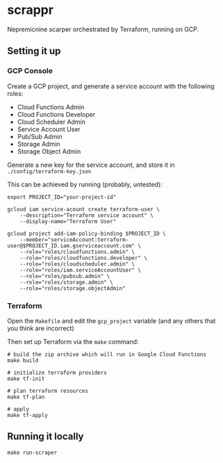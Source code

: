 # scrappr

Nepremicnine scarper orchestrated by Terraform, running on GCP.

## Setting it up

### GCP Console

Create a GCP project, and generate a service account with the following roles:
* Cloud Functions Admin
* Cloud Functions Developer
* Cloud Scheduler Admin
* Service Account User
* Pub/Sub Admin
* Storage Admin
* Storage Object Admin

Generate a new key for the service account, and store it in `./config/terraform-key.json`

This can be achieved by running (probably, untested):

```shell
export PROJECT_ID="your-project-id"

gcloud iam service-acount create terraform-user \
    --description="Terraform service account" \
    --display-name="Terraform User"

gcloud project add-iam-policy-binding $PROJECT_ID \
    --member="serviceAccount:terraform-user@$PROJECT_ID.iam.gserviceaccount.com" \
    --role="roles/cloudfunctions.admin" \
    --role="roles/cloudfunctions.developer" \
    --role="roles/cloudscheduler.admin" \
    --role="roles/iam.serviceAccountUser" \
    --role="roles/pubsub.admin" \
    --role="roles/storage.admin" \
    --role="roles/storage.objectAdmin"

```


### Terraform
Open the `Makefile` and edit the `gcp_project` variable (and any others that you think are incorrect)

Then set up Terraform via the `make` command:
```shell
# build the zip archive which will run in Google Cloud Functions
make build

# initialize terraform providers
make tf-init

# plan terraform resources
make tf-plan

# apply
make tf-apply
```

## Running it locally

`make run-scraper`